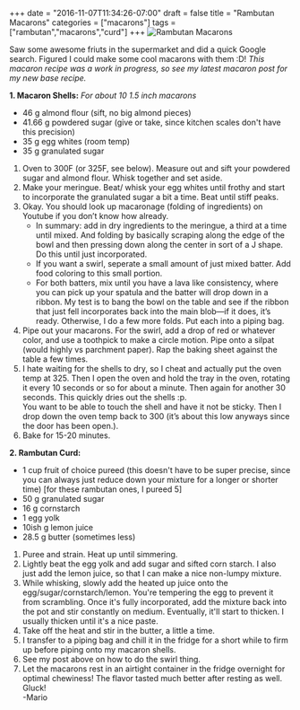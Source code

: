 +++
date = "2016-11-07T11:34:26-07:00"
draft = false
title = "Rambutan Macarons"
categories = ["macarons"]
tags = ["rambutan","macarons","curd"]
+++
![Rambutan Macarons](https://i.redd.it/0n72iafdpgwx.jpg)

Saw some awesome friuts in the supermarket and did a quick Google search. Figured I could make some cool macarons with them :D!
*This macaron recipe was a work in progress, so see my latest macaron post for my new base recipe.*

**1. Macaron Shells:**  *For about 10 1.5 inch macarons*

- 46 g almond flour (sift, no big almond pieces)  
- 41.66 g powdered sugar (give or take, since kitchen scales don't have this precision)  
- 35 g egg whites (room temp)  
- 35 g granulated sugar  

1. Oven to 300F (or 325F, see below). Measure out and sift your powdered sugar and almond flour. Whisk together and set aside.  
2. Make your meringue. Beat/ whisk your egg whites until frothy and start to incorporate the granulated sugar a bit a time. Beat until stiff peaks. 
3. Okay. You should look up macaronage (folding of ingredients) on Youtube if you don’t know how already.  
    - In summary: add in dry ingredients to the meringue, a third at a time until mixed. And folding by basically scraping along the edge of the bowl and then pressing down along the center in sort of a J shape. Do this until just incorporated.
    - If you want a swirl, seperate a small amount of just mixed batter. Add food coloring to this small portion. 
    - For both batters, mix until you have a lava like consistency, where you can pick up your spatula and the batter will drop down in a ribbon. My test is to bang the bowl on the table and see if the ribbon that just fell incorporates back into the main blob—if it does, it’s ready. Otherwise, I do a few more folds. Put each into a piping bag.  
4. Pipe out your macarons. For the swirl, add a drop of red or whatever color, and use a toothpick to make a circle motion. Pipe onto a silpat (would highly  vs parchment paper). Rap the baking sheet against the table a few times.  
5. I hate waiting for the shells to dry, so I cheat and actually put the oven temp at 325. Then I open the oven and hold the tray in the oven, rotating it every 10 seconds or so for about a minute. Then again for another 30 seconds. This quickly dries out the shells :p.  
You want to be able to touch the shell and have it not be sticky. Then I drop down the oven temp back to 300 (it’s about this low anyways since the door has been open.).  
6. Bake for 15-20 minutes.  

**2. Rambutan Curd:**

- 1 cup fruit of choice pureed (this doesn't have to be super precise, since you can always just reduce down your mixture for a longer or shorter time) [for these rambutan ones, I pureed 5]    
- 50 g granulated sugar  
- 16 g cornstarch  
- 1 egg yolk  
- 10ish g lemon juice  
- 28.5 g butter (sometimes less)  

1. Puree and strain. Heat up until simmering.  
2. Lightly beat the egg yolk and add sugar and sifted corn starch. I also just add the lemon juice, so that I can make a nice non-lumpy mixture.  
3. While whisking, slowly add the heated up juice onto the egg/sugar/cornstarch/lemon. You're tempering the egg to prevent it from scrambling. Once it's fully incorporated, add the mixture back into the pot and stir constantly on medium. Eventually, it'll start to thicken. I usually thicken until it's a nice paste.  
4. Take off the heat and stir in the butter, a little a time.  
5. I transfer to a piping bag and chill it in the fridge for a short while to firm up before piping onto my macaron shells.  
6. See my post above on how to do the swirl thing.  
7. Let the macarons rest in an airtight container in the fridge overnight for optimal chewiness! The flavor tasted much better after resting as well.  
Gluck!  
-Mario


